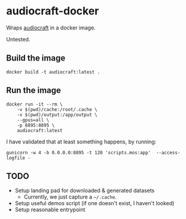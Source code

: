 # audiocraft-docker

Wraps [audiocraft](https://github.com/facebookresearch/audiocraft) in a docker
image.

Untested.

## Build the image

```shell
docker build -t audiocraft:latest .
```

## Run the image

```shell
docker run -it --rm \
    -v $(pwd)/cache:/root/.cache \
    -v $(pwd)/output:/app/output \
    --gpus=all \
    -p 8895:8895 \
    audiocraft:latest
```

I have validated that at least something happens, by running:

```shell
gunicorn -w 4 -b 0.0.0.0:8895 -t 120 'scripts.mos:app'  --access-logfile -
```

## TODO

- Setup landing pad for downloaded & generated datasets
  - Currently, we just capture a `~/.cache`.
- Setup useful demos script (if one doesn't exist, I haven't looked)
- Setup reasonable entrypoint
